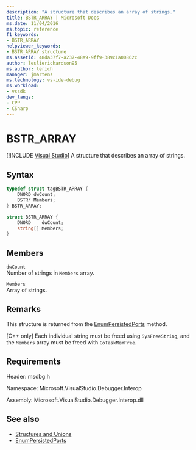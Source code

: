 ```yaml
---
description: "A structure that describes an array of strings."
title: BSTR_ARRAY | Microsoft Docs
ms.date: 11/04/2016
ms.topic: reference
f1_keywords:
- BSTR_ARRAY
helpviewer_keywords:
- BSTR_ARRAY structure
ms.assetid: 48da37f7-a237-48a9-9ff9-389c1a00862c
author: leslierichardson95
ms.author: lerich
manager: jmartens
ms.technology: vs-ide-debug
ms.workload:
- vssdk
dev_langs:
- CPP
- CSharp
---
```

# BSTR_ARRAY

 [!INCLUDE [Visual Studio](~/includes/applies-to-version/vs-not-mac.md)]
A structure that describes an array of strings.

## Syntax

```cpp
typedef struct tagBSTR_ARRAY {
    DWORD dwCount;
    BSTR* Members;
} BSTR_ARRAY;
```

```csharp
struct BSTR_ARRAY {
    DWORD    dwCount;
    string[] Members;
}
```

## Members
`dwCount`\
Number of strings in `Members` array.

`Members`\
Array of strings.

## Remarks
This structure is returned from the [EnumPersistedPorts](../../../extensibility/debugger/reference/idebugportsupplier3-enumpersistedports.md) method.

 [C++ only] Each individual string must be freed using `SysFreeString`, and the `Members` array must be freed with `CoTaskMemFree`.

## Requirements
Header: msdbg.h

Namespace: Microsoft.VisualStudio.Debugger.Interop

Assembly: Microsoft.VisualStudio.Debugger.Interop.dll

## See also
- [Structures and Unions](../../../extensibility/debugger/reference/structures-and-unions.md)
- [EnumPersistedPorts](../../../extensibility/debugger/reference/idebugportsupplier3-enumpersistedports.md)
